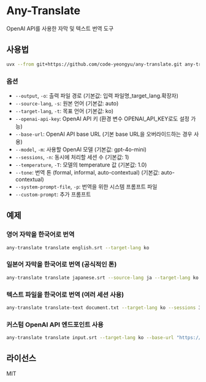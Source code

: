 # Any-Translate

OpenAI API를 사용한 자막 및 텍스트 번역 도구

## 사용법

```bash
uvx --from git+https://github.com/code-yeongyu/any-translate.git any-translate translate --help
```


### 옵션

- `--output`, `-o`: 출력 파일 경로 (기본값: 입력 파일명_target_lang.확장자)
- `--source-lang`, `-s`: 원본 언어 (기본값: auto)
- `--target-lang`, `-t`: 목표 언어 (기본값: ko)
- `--openai-api-key`: OpenAI API 키 (환경 변수 OPENAI_API_KEY로도 설정 가능)
- `--base-url`: OpenAI API base URL (기본 base URL을 오버라이드하는 경우 사용)
- `--model`, `-m`: 사용할 OpenAI 모델 (기본값: gpt-4o-mini)
- `--sessions`, `-n`: 동시에 처리할 세션 수 (기본값: 1)
- `--temperature`, `-T`: 모델의 temperature 값 (기본값: 1.0)
- `--tone`: 번역 톤 (formal, informal, auto-contextual) (기본값: auto-contextual)
- `--system-prompt-file`, `-p`: 번역을 위한 시스템 프롬프트 파일
- `--custom-prompt`: 추가 프롬프트

## 예제

### 영어 자막을 한국어로 번역

```bash
any-translate translate english.srt --target-lang ko
```

### 일본어 자막을 한국어로 번역 (공식적인 톤)

```bash
any-translate translate japanese.srt --source-lang ja --target-lang ko --tone formal
```

### 텍스트 파일을 한국어로 번역 (여러 세션 사용)

```bash
any-translate translate-text document.txt --target-lang ko --sessions 3
```

### 커스텀 OpenAI API 엔드포인트 사용

```bash
any-translate translate input.srt --target-lang ko --base-url "https://custom-openai-endpoint.com/v1"
```

## 라이선스

MIT
